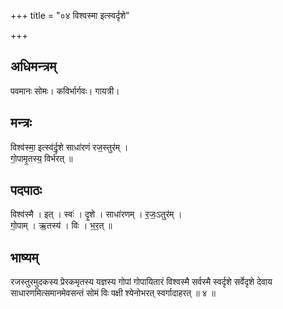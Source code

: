 +++
title = "०४ विश्वस्मा इत्स्वर्दृशे"

+++
## अधिमन्त्रम्
पवमानः सोमः। कविर्भार्गवः। गायत्री।

## मन्त्रः
विश्व॑स्मा॒ इत्स्व॑र्दृ॒शे साधा॑रणं रज॒स्तुर॑म् ।  
गो॒पामृ॒तस्य॒ विर्भ॑रत् ॥

## पदपाठः
विश्व॑स्मै । इत् । स्वः॑ । दृ॒शे । साधा॑रणम् । र॒जः॒ऽतुर॑म् ।  
गो॒पाम् । ऋ॒तस्य॑ । विः । भ॒र॒त् ॥

## भाष्यम्
रजस्तुरमुदकस्य प्रेरकमृतस्य यज्ञस्य गोपां गोपायितारं विश्वस्मै सर्वस्मै स्वर्दृशे सर्वेदृशे देवाय साधारणमित्समानमेवसन्तं सोमं विः पक्षी श्येनोभरत् स्वर्गादाहरत् ॥ ४ ॥